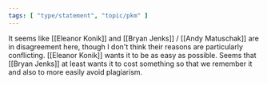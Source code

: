 ```yaml
---
tags: [ "type/statement", "topic/pkm" ]
---
```


It seems like [[Eleanor Konik]] and [[Bryan Jenks]] / [[Andy Matuschak]] are in disagreement here, though I don't think their reasons are particularly conflicting. [[Eleanor Konik]] wants it to be as easy as possible. Seems that [[Bryan Jenks]] at least wants it to cost something so that we remember it and also to more easily avoid plagiarism.